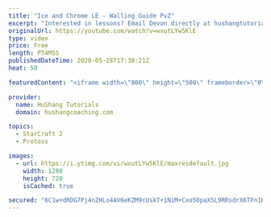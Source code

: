 ```yaml
---
title: "Ice and Chrome LE - Walling Guide PvZ"
excerpt: "Interested in lessons? Email Devon directly at hushangtutorials@outlook.com ------------------------------------------------------------------------------------------------------- Want to support HuShang Tutorials directly? Patreon is a website where you can contribute a monthly donation that will help"
originalUrl: https://youtube.com/watch?v=wxutLYw5KlE
type: video
price: Free
length: PT4M5S
publishedDateTime: 2020-05-28T17:38:21Z
heat: 50

featuredContent: "<iframe width=\"800\" height=\"500\" frameborder=\"0\" src=\"https://www.youtube.com/embed/wxutLYw5KlE\" allow=\"accelerometer; autoplay; encrypted-media; gyroscope; picture-in-picture\" allowfullscreen></iframe>"

provider:
  name: HuShang Tutorials
  domain: hushangcoaching.com

topics:
  - StarCraft 2
  - Protoss

images:
  - url: https://i.ytimg.com/vi/wxutLYw5KlE/maxresdefault.jpg
    width: 1280
    height: 720
    isCached: true

secured: "6C1w+dRDG7Pj4nZHLo4AV6eKZM9cUskT+1NiM+Cxo5OpaX5L9RRsdrX6TFn1HTKOq/CSBwBivuMfjnAKHDCgZ/Q+35uu2o+7iwyOL2Dg/LcJdhfQRAC//LLwqDaj0NDIgZdwu3d3cL1gYBfw/MJzXVQMPpYeibFIDyinwqLMho6cJGQuosFN553031QENPI825FNzHo84HaM7OT90ClH/bgdnot8FwVq1v6qtn5bA/hzUOKbgy+zJxcPzw19kh0dLyb8I9Yv+kSQQI7O2ezl9yHPItsvOWMzLCKgekEESaMzGzlTbZnxOzF37Ol8Ke8MD5L4s23GfclB0VJxXKZ5dDJ3daGSdwb9GHGgoUntB5xFdLSYLATv11A1EDcpmaAiIaQ065VBWZxemYkvs6bJhlJIAKmnAJvOzAA+bzs9MBk=;Oc/r8FESFpeMzEf6aSurMQ=="
---
```


